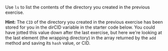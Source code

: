Use `ls` to list the contents of the directory you created in the previous exercise.

**Hint:** The `CID` of the directory you created in the previous exercise has been stored for you in the dirCID variable in the starter code below. You could have jotted this value down after the last exercise, but here we're looking at the last element (the wrapping directory) in the array returned by the `add` method and saving its `hash` value, or CID.
